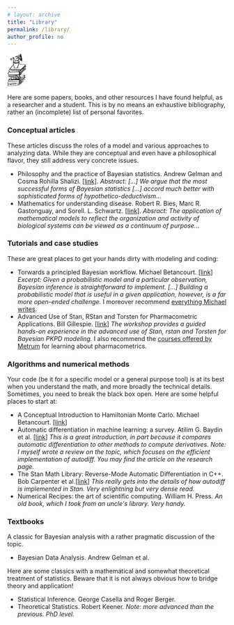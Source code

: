 ```yaml
---
# layout: archive
title: "Library"
permalink: /library/
author_profile: no
---
```

<img src="../images/Books.png" alt="hi" class="inline" style="width:50;height:75px;">

Here are some papers, books, and other resources I have found helpful, as a researcher and a student.
This is by no means an exhaustive bibliography, rather an (incomplete) list of personal favorites.

### Conceptual articles

These articles discuss the roles of a model and various approaches to analyzing data. 
While they are conceptual and even have a philosophical flavor, they still address very concrete issues.

* Philosophy and the practice of Bayesian statistics. Andrew Gelman and Cosma Rohilla Shalizi.
[[link](http://www.stat.columbia.edu/~gelman/research/published/philosophy.pdf)]. _Abstract: [...] We argue that the most successful forms of Bayesian statistics [...] accord much better with sophisticated forms of hypothetico-deductivism..._
* Mathematics for understanding disease. Robert R. Bies, Marc R. Gastonguay, and Sorell. L. Schwartz.
[[link](https://indiana.pure.elsevier.com/en/publications/mathematics-for-understanding-disease)]. _Absract: The application of mathematical models to reflect the organization and activity of biological systems can be viewed as a continuum of purpose..._

### Tutorials and case studies

These are great places to get your hands dirty with modeling and coding:

* Torwards a principled Bayesian workflow. Michael Betancourt. [[link](https://betanalpha.github.io/assets/case_studies/principled_bayesian_workflow.html)]
_Excerpt: Given a probabilistic model and a particular observation, Bayesian inference is straightforward to implement. [...] Building a probabilistic model that is useful in a given application, however, is a far more open-ended challenge._ I moreover recommend [everything Michael writes](https://betanalpha.github.io/writing/).
* Advanced Use of Stan, RStan and Torsten for Pharmacometric Applications. Bill Gillespie.
[[link](https://www.metrumrg.com/course/advanced-use-stan-rstan-torsten-pharmacometric-applications/)]
_The workshop provides a guided hands-on experience in the advanced use of Stan, rstan and Torsten for Bayesian PKPD modeling._ I also recommend the [courses offered by Metrum](https://www.metrumrg.com/courses/) for learning about pharmacometrics.

### Algorithms and numerical methods

Your code (be it for a specific model or a general purpose tool) is at its best when you understand the math, and more broadly the technical details. 
Sometimes, you need to break the black box open.
Here are some helpful places to start at:

* A Conceptual Introduction to Hamiltonian Monte Carlo. Michael Betancourt. [[link](https://arxiv.org/abs/1701.02434)]
* Automatic differentiation in machine learning: a survey. Atilim G. Baydin et al. [[link](https://arxiv.org/abs/1502.05767)] _This is a great introduction, in part because it compares automatic differentiation to other methods to compute derivatives. Note: I myself wrote a review on the topic, which focuses on the efficient implementation of autodiff. You may find the article on the research page._
* The Stan Math Library: Reverse-Mode Automatic Differentiation in C++. Bob Carpenter et al.[[link](https://arxiv.org/abs/1509.07164)] _This really gets into the details of how autodiff is implemented in Stan. Very enlightning but very dense read._
* Numerical Recipes: the art of scientific computing. William H. Press. _An old book, which I took from an uncle's library. Very handy._

### Textbooks

A classic for Bayesian analysis with a rather pragmatic discussion of the topic.

* Bayesian Data Analysis. Andrew Gelman et al.

Here are some classics with a mathematical and somewhat theoretical treatment of statistics.
Beware that it is not always obvious how to bridge theory and application!

* Statistical Inference. George Casella and Roger Berger.
* Theoretical Statistics. Robert Keener. _Note: more advanced than the previous. PhD level._

